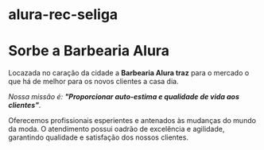 # alura-rec-seliga
<!DOCTYPE html>
<html>
  <h1>Sorbe a Barbearia Alura</h1>

  <p>Locazada no caração da cidade a <strong>Barbearia Alura traz</strong> para o mercado o que há de melhor
  para os novos clientes a casa dia.</p>

  <p><em>Nossa missão é: <strong>"Proporcionar auto-estima e qualidade de vida aos clientes"</strong>.</em></p>

  <p>Oferecemos profissionais esperientes e antenados às mudanças do mundo da moda. O
  atendimento possui oadrão de excelência e agilidade, garantindo qualidade e satisfação dos
  nossos clientes.</p>
</html>
